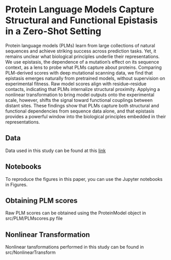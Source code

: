 # Protein Language Models Capture Structural and Functional Epistasis in a Zero-Shot Setting
Protein language models (PLMs) learn from large collections of natural sequences and achieve striking success across prediction tasks. Yet, it remains unclear what biological principles underlie their representations. We use epistasis, the dependence of a mutation’s effect on its sequence context, as a lens to probe what PLMs capture about proteins. Comparing PLM-derived scores with deep mutational scanning data, we find that epistasis emerges naturally from pretrained models, without supervision on experimental fitness. Raw model scores align with residue–residue contacts, indicating that PLMs internalize structural proximity. Applying a nonlinear transformation to bring model outputs onto the experimental scale, however, shifts the signal toward functional couplings between distant sites. These findings show that PLMs capture both structural and functional dependencies from sequence data alone, and that epistasis provides a powerful window into the biological principles embedded in their representations.

## Data
Data used in this study can be found at this [link](https://drive.google.com/drive/folders/1P3x6xGwvQAecAfn79s7vDwCubmcCOuOZ?usp=sharing)


## Notebooks
To reproduce the figures in this paper, you can use the Jupyter notebooks in Figures.


## Obtaining PLM scores
Raw PLM scores can be obtained using the ProteinModel object in src/PLM/PLMscores.py file


## Nonlinear Transformation
Nonlinear tansformations performed in this study can be found in src/NonlinearTransform
